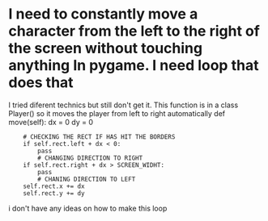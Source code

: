 
# I need to constantly move a character from the left to the right of the screen without touching anything In pygame. I need loop that does that

I tried diferent technics but still don't get it. This function is in a class Player() so it moves the player from left to right automatically
    def move(self):
        dx = 0
        dy = 0
    
        # CHECKING THE RECT IF HAS HIT THE BORDERS
        if self.rect.left + dx < 0:
            pass
            # CHANGING DIRECTION TO RIGHT
        if self.rect.right + dx > SCREEN_WIDHT:
            pass
            # CHANING DIRECTION TO LEFT
        self.rect.x += dx
        self.rect.y += dy

i don't have any ideas on how to make this loop

        
